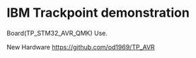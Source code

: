 # IBM Trackpoint demonstration
Board(TP_STM32_AVR_QMK) Use.　　
  
New Hardware https://github.com/od1969/TP_AVR
